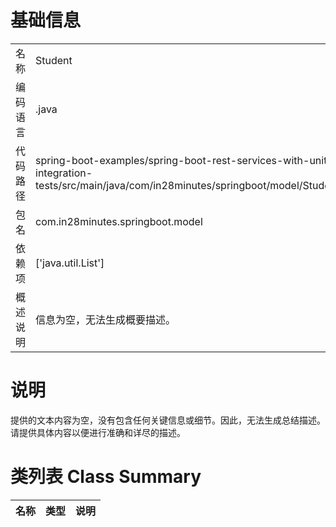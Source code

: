 # 基础信息

|      |      |
|------|------|
| 名称 | Student |
| 编码语言 | .java |
| 代码路径 | spring-boot-examples/spring-boot-rest-services-with-unit-and-integration-tests/src/main/java/com/in28minutes/springboot/model/Student.java |
| 包名 | com.in28minutes.springboot.model |
| 依赖项 | ['java.util.List'] |
| 概述说明 | 信息为空，无法生成概要描述。 |

# 说明

提供的文本内容为空，没有包含任何关键信息或细节。因此，无法生成总结描述。请提供具体内容以便进行准确和详尽的描述。

# 类列表 Class Summary

| 名称   | 类型  | 说明 |
|-------|------|-------------|




